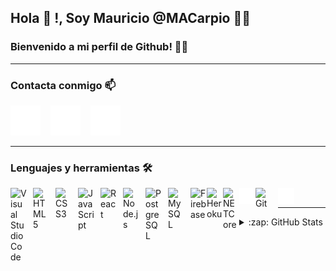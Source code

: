 ## Hola 👋 !, Soy Mauricio @MACarpio 👨‍💻

### Bienvenido a mi perfil de Github! 👨‍💻

---

### Contacta conmigo 📫

<!-- [![website](./img/globe-light.svg)](poner link de portafolio)
[![website](./img/globe-dark.svg)](poner link de portafolio)
&nbsp;&nbsp; -->

[![website](./img/linkedin-dark.svg)][linkedin]
&nbsp;&nbsp;
[![website](./img/instagram-dark.svg)][instagram]
&nbsp;&nbsp;
[![website](./img/mail-dark.svg)][mail]

---

### Lenguajes y herramientas 🛠️

<img align="left" alt="Visual Studio Code" width="26px" src="https://cdn.jsdelivr.net/gh/devicons/devicon/icons/vscode/vscode-original.svg" style="padding-right:10px;" />
<img align="left" alt="HTML5" width="26px" src="https://cdn.jsdelivr.net/gh/devicons/devicon/icons/html5/html5-original.svg" style="padding-right:10px;" />
<img align="left" alt="CSS3" width="26px" src="https://cdn.jsdelivr.net/gh/devicons/devicon/icons/css3/css3-original.svg" style="padding-right:10px;" />
<img align="left" alt="JavaScript" width="26px" src="https://cdn.jsdelivr.net/gh/devicons/devicon/icons/javascript/javascript-original.svg" style="padding-right:10px;" />
<img align="left" alt="React" width="26px" src="https://cdn.jsdelivr.net/gh/devicons/devicon/icons/react/react-original.svg" style="padding-right:10px;" />
<img align="left" alt="Node.js" width="26px" src="https://cdn.jsdelivr.net/gh/devicons/devicon/icons/nodejs/nodejs-original.svg" style="padding-right:10px;" />
<img align="left" alt="PostgreSQL" width="26px" src="https://cdn.jsdelivr.net/gh/devicons/devicon/icons/postgresql/postgresql-original.svg" style="padding-right:10px;" />
<img align="left" alt="MySQL" width="26px" src="https://cdn.jsdelivr.net/gh/devicons/devicon/icons/mysql/mysql-original.svg" style="padding-right:10px;" />
<img align="left" alt="Firebase" width="26px" src="https://cdn.jsdelivr.net/gh/devicons/devicon/icons/firebase/firebase-plain.svg" />
<img align="left" alt="Heroku" width="26px" src="https://cdn.jsdelivr.net/gh/devicons/devicon/icons/heroku/heroku-original.svg" />
<img align="left" alt="NETCore" width="26px" src="https://cdn.jsdelivr.net/gh/devicons/devicon/icons/dotnetcore/dotnetcore-original.svg" />
<img align="left" alt="Next" width="26px" src="./img/nextjs.svg" />
<img align="left" alt="Git" width="26px" src="https://cdn.jsdelivr.net/gh/devicons/devicon/icons/git/git-original.svg" style="padding-right:10px;" />
<img align="left" alt="Github" width="26px" src="./img/github-dark.svg" />

<br />

---

<details>
  <summary>:zap: GitHub Stats</summary>

  <img align="left" alt="codeSTACKr's GitHub Stats" src="https://github-readme-stats.vercel.app/api?username=MACarpio&show_icons=true&hide_border=false&title_color=ff652f&icon_color=FFE400&bg_color=09131B&text_color=ffffff&border_color=0c1a25" />
<img align="center" src="https://github-readme-stats.vercel.app/api/top-langs/?username=MACarpio&hide=html,css,objective-c&title_color=ffffff&text_color=c9cacc&icon_color=2bbc8a&bg_color=1d1f21" />
</details>

[linkedin]: https://www.linkedin.com/in/mauricio-pedro-apaza-carpio-9a5851235/
[instagram]: https://www.instagram.com/mauricio_carpio_/
[mail]: mailto:mpacarpio@gmail.com
